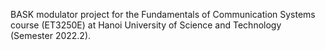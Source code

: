 BASK modulator project for the Fundamentals of Communication Systems course (ET3250E) at Hanoi University of Science and Technology (Semester 2022.2).
